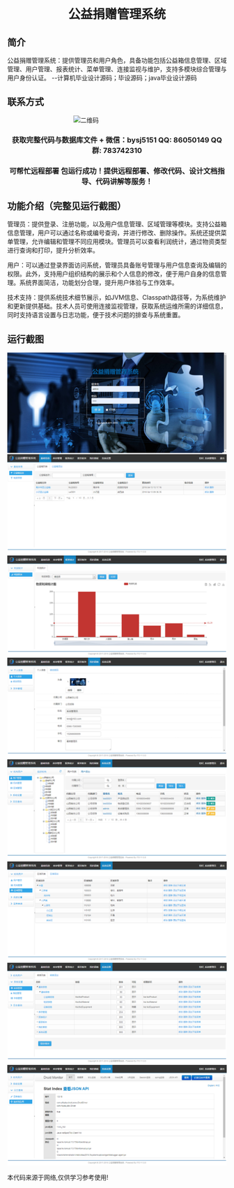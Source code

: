 <p><h1 align="center">公益捐赠管理系统</h1></p>

## 简介
公益捐赠管理系统：提供管理员和用户角色，具备功能包括公益箱信息管理、区域管理、用户管理、报表统计、菜单管理、连接监视与维护，支持多模块综合管理与用户身份认证。    --计算机毕业设计源码；毕设源码；java毕业设计源码


## 联系方式
<img src="https://bs-1329754181.cos.ap-shanghai.myqcloud.com/wx.jpg" alt="二维码" style="display: block; margin: 0 auto;" width="200px">
<p><h3 align="center">获取完整代码与数据库文件 + 微信：bysj5151 QQ: 86050149 QQ群: 783742310</h3></p>
<p><h3 align="center">可帮忙远程部署 包运行成功！提供远程部署、修改代码、设计文档指导、代码讲解等服务！</h3></p>

## 功能介绍（完整见运行截图）
管理员：提供登录、注册功能，以及用户信息管理、区域管理等模块。支持公益箱信息管理，用户可以通过名称或编号查询，并进行修改、删除操作。系统还提供菜单管理，允许编辑和管理不同应用模块。管理员可以查看利润统计，通过物资类型进行查询和打印，提升分析效率。

用户：可以通过登录界面访问系统，管理员具备账号管理与用户信息查询及编辑的权限。此外，支持用户组织结构的展示和个人信息的修改，便于用户自身的信息管理。系统界面简洁，功能划分合理，提升用户体验与工作效率。

技术支持：提供系统技术细节展示，如JVM信息、Classpath路径等，为系统维护和更新提供基础。技术人员可使用连接监视管理，获取系统运维所需的详细信息，同时支持语言设置与日志功能，便于技术问题的排查与系统重置。


## 运行截图
![](imgs/588112-20210109220805013-1741049921.png)
![](imgs/588112-20210109220814954-1652050742.png)
![](imgs/588112-20210109220823706-733566977.png)
![](imgs/588112-20210109220831708-534316292.png)
![](imgs/588112-20210109220839519-1777826540.png)
![](imgs/588112-20210109220847621-976718227.png)
![](imgs/588112-20210109220856154-253851196.png)
![](imgs/588112-20210109220903635-662352066.png)

<p>本代码来源于网络,仅供学习参考使用!</p>
